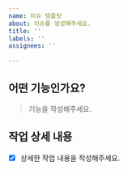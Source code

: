 ```yaml
---
name: 이슈 템플릿
about: 이슈를 생성해주세요.
title: ''
labels: ''
assignees: ''

---
```


## 어떤 기능인가요?

> 기능을 작성해주세요.

## 작업 상세 내용

- [x] 상세한 작업 내용을 작성해주세요.
